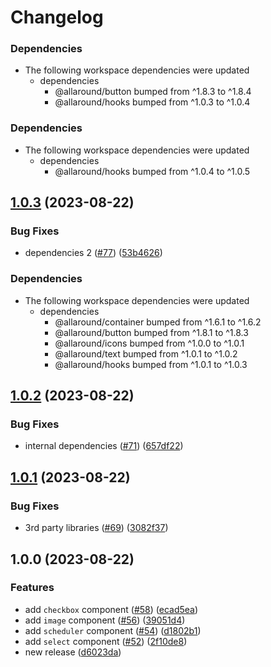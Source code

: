 # Changelog

### Dependencies

* The following workspace dependencies were updated
  * dependencies
    * @allaround/button bumped from ^1.8.3 to ^1.8.4
    * @allaround/hooks bumped from ^1.0.3 to ^1.0.4

### Dependencies

* The following workspace dependencies were updated
  * dependencies
    * @allaround/hooks bumped from ^1.0.4 to ^1.0.5

## [1.0.3](https://github.com/wholesome-ghoul/allaround-components/compare/select-v1.0.2...select-v1.0.3) (2023-08-22)


### Bug Fixes

* dependencies 2 ([#77](https://github.com/wholesome-ghoul/allaround-components/issues/77)) ([53b4626](https://github.com/wholesome-ghoul/allaround-components/commit/53b4626c084a1ffe25655ad5fc216dfbed14b98f))


### Dependencies

* The following workspace dependencies were updated
  * dependencies
    * @allaround/container bumped from ^1.6.1 to ^1.6.2
    * @allaround/button bumped from ^1.8.1 to ^1.8.3
    * @allaround/icons bumped from ^1.0.0 to ^1.0.1
    * @allaround/text bumped from ^1.0.1 to ^1.0.2
    * @allaround/hooks bumped from ^1.0.1 to ^1.0.3

## [1.0.2](https://github.com/wholesome-ghoul/allaround-components/compare/select-v1.0.1...select-v1.0.2) (2023-08-22)


### Bug Fixes

* internal dependencies ([#71](https://github.com/wholesome-ghoul/allaround-components/issues/71)) ([657df22](https://github.com/wholesome-ghoul/allaround-components/commit/657df22f42ca6b8479dfdbad1c6acfd7fbf659fc))

## [1.0.1](https://github.com/wholesome-ghoul/allaround-components/compare/select-v1.0.0...select-v1.0.1) (2023-08-22)


### Bug Fixes

* 3rd party libraries ([#69](https://github.com/wholesome-ghoul/allaround-components/issues/69)) ([3082f37](https://github.com/wholesome-ghoul/allaround-components/commit/3082f3774505776d89e605bebddd567098400fba))

## 1.0.0 (2023-08-22)


### Features

* add `checkbox` component ([#58](https://github.com/wholesome-ghoul/allaround-components/issues/58)) ([ecad5ea](https://github.com/wholesome-ghoul/allaround-components/commit/ecad5eaf2c9a7111eb4be96b6d3c6e2c91a3b37b))
* add `image` component ([#56](https://github.com/wholesome-ghoul/allaround-components/issues/56)) ([39051d4](https://github.com/wholesome-ghoul/allaround-components/commit/39051d449e5bd1bb4fd9022640e46e451791a947))
* add `scheduler` component ([#54](https://github.com/wholesome-ghoul/allaround-components/issues/54)) ([d1802b1](https://github.com/wholesome-ghoul/allaround-components/commit/d1802b1fabccd6d44738e398f7dfc464d377358c))
* add `select` component ([#52](https://github.com/wholesome-ghoul/allaround-components/issues/52)) ([2f10de8](https://github.com/wholesome-ghoul/allaround-components/commit/2f10de8098e70fe963551158190f7c39a9eab38c))
* new release ([d6023da](https://github.com/wholesome-ghoul/allaround-components/commit/d6023da6de01374d99554d3752abee62135a431f))

